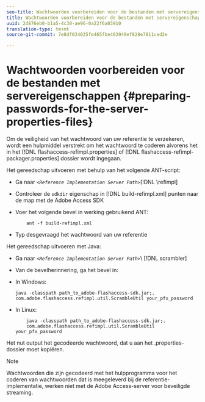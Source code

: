 ```yaml
---
seo-title: Wachtwoorden voorbereiden voor de bestanden met servereigenschappen
title: Wachtwoorden voorbereiden voor de bestanden met servereigenschappen
uuid: 2d876eb0-b1a5-4c30-ae96-0a22f6a03910
translation-type: tm+mt
source-git-commit: 7e8df034035fe465fbe403949ef828e7811ced2e

---
```



# Wachtwoorden voorbereiden voor de bestanden met servereigenschappen {#preparing-passwords-for-the-server-properties-files}

Om de veiligheid van het wachtwoord van uw referentie te verzekeren, wordt een hulpmiddel verstrekt om het wachtwoord te coderen alvorens het in het [!DNL flashaccess-refimpl.properties] of [!DNL flashaccess-refimpl-packager.properties] dossier wordt ingegaan.

Het gereedschap uitvoeren met behulp van het volgende ANT-script:

* Ga naar *`<Reference Implementation Server Path>`*[!DNL \refimpl]

* Controleer de `sdkdir` eigenschap in [!DNL build-refimpl.xml] punten naar de map met de Adobe Access SDK
* Voer het volgende bevel in werking gebruikend ANT:

   ```
       ant -f build-refimpl.xml
   ```

* Typ desgevraagd het wachtwoord van uw referentie

Het gereedschap uitvoeren met Java:

* Ga naar *`<Reference Implementation Server Path>`*\ [!DNL scrambler]

* Van de bevelherinnering, ga het bevel in:

* In Windows:

   ```
   java -classpath path_to_adobe-flashaccess-sdk.jar;.  
   com.adobe.flashaccess.refimpl.util.ScrambleUtil your_pfx_password
   ```

* In Linux:

   ```
       java -classpath path_to_adobe-flashaccess-sdk.jar;.  
       com.adobe.flashaccess.refimpl.util.ScrambleUtil your_pfx_password
   ```

Het nut output het gecodeerde wachtwoord, dat u aan het .properties- dossier moet kopiëren.

>[!NOTE]
>
>Wachtwoorden die zijn gecodeerd met het hulpprogramma voor het coderen van wachtwoorden dat is meegeleverd bij de referentie-implementatie, werken niet met de Adobe Access-server voor beveiligde streaming.
